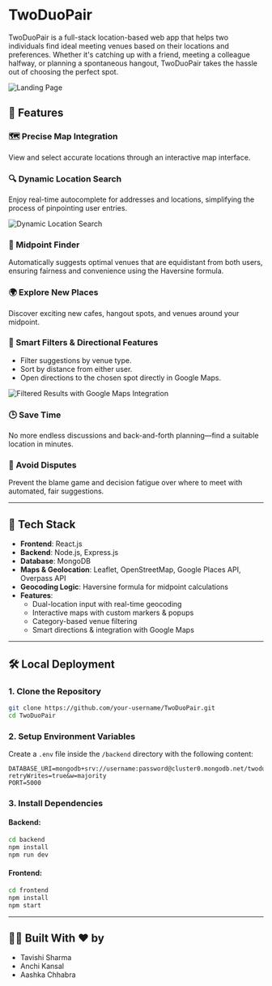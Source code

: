 # TwoDuoPair

TwoDuoPair is a full-stack location-based web app that helps two individuals find ideal meeting venues based on their locations and preferences. Whether it's catching up with a friend, meeting a colleague halfway, or planning a spontaneous hangout, TwoDuoPair takes the hassle out of choosing the perfect spot.

![Landing Page](https://imgur.com/Y97RoWR.png)

## 🚀 Features

### 🗺️ Precise Map Integration
View and select accurate locations through an interactive map interface.

### 🔍 Dynamic Location Search
Enjoy real-time autocomplete for addresses and locations, simplifying the process of pinpointing user entries.

![Dynamic Location Search](https://imgur.com/4idqid1.png)

### 👫 Midpoint Finder
Automatically suggests optimal venues that are equidistant from both users, ensuring fairness and convenience using the Haversine formula.

### 🌍 Explore New Places
Discover exciting new cafes, hangout spots, and venues around your midpoint.

### 🎯 Smart Filters & Directional Features
- Filter suggestions by venue type.
- Sort by distance from either user.
- Open directions to the chosen spot directly in Google Maps.

![Filtered Results with Google Maps Integration](https://imgur.com/vPmqP5w.png)

### 🕒 Save Time
No more endless discussions and back-and-forth planning—find a suitable location in minutes.

### 🤝 Avoid Disputes
Prevent the blame game and decision fatigue over where to meet with automated, fair suggestions.

---

## 🧰 Tech Stack

- **Frontend**: React.js  
- **Backend**: Node.js, Express.js  
- **Database**: MongoDB 
- **Maps & Geolocation**: Leaflet, OpenStreetMap, Google Places API, Overpass API  
- **Geocoding Logic**: Haversine formula for midpoint calculations  
- **Features**:  
  - Dual-location input with real-time geocoding  
  - Interactive maps with custom markers & popups  
  - Category-based venue filtering  
  - Smart directions & integration with Google Maps  

---

## 🛠️ Local Deployment

### 1. Clone the Repository

```bash
git clone https://github.com/your-username/TwoDuoPair.git
cd TwoDuoPair
```

### 2. Setup Environment Variables

Create a `.env` file inside the `/backend` directory with the following content:

```env
DATABASE_URI=mongodb+srv://username:password@cluster0.mongodb.net/twoduopair?retryWrites=true&w=majority
PORT=5000
```

### 3. Install Dependencies

#### Backend:

```bash
cd backend
npm install
npm run dev
```

#### Frontend:

```bash
cd frontend
npm install
npm start
```

---

## 👩‍💻 Built With ❤️ by

- Tavishi Sharma  
- Anchi Kansal  
- Aashka Chhabra
